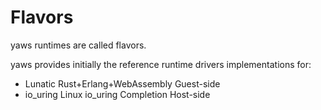 # Flavors

yaws runtimes are called flavors.

yaws provides initially the reference runtime drivers implementations for:
* Lunatic Rust+Erlang+WebAssembly Guest-side
* io_uring Linux io_uring Completion Host-side